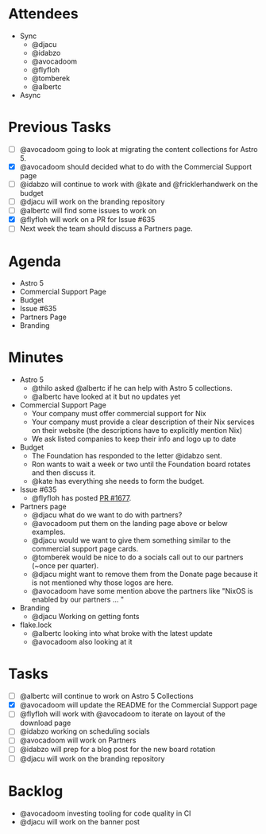 # Attendees

- Sync
  - @djacu
  - @idabzo
  - @avocadoom
  - @flyfloh
  - @tomberek
  - @albertc
- Async

# Previous Tasks

- [ ] @avocadoom going to look at migrating the content collections for Astro 5.
- [x] @avocadoom should decided what to do with the Commercial Support page
- [ ] @idabzo will continue to work with @kate and @fricklerhandwerk on the budget
- [ ] @djacu will work on the branding repository
- [ ] @albertc will find some issues to work on
- [x] @flyfloh will work on a PR for Issue #635
- [ ] Next week the team should discuss a Partners page.

# Agenda

- Astro 5
- Commercial Support Page
- Budget
- Issue #635
- Partners Page
- Branding

# Minutes

- Astro 5
  - @thilo asked @albertc if he can help with Astro 5 collections.
  - @albertc have looked at it but no updates yet
- Commercial Support Page
  - Your company must offer commercial support for Nix
  - Your company must provide a clear description of their Nix services on their website (the descriptions have to explicitly mention Nix)
  - We ask listed companies to keep their info and logo up to date
- Budget
  - The Foundation has responded to the letter @idabzo sent.
  - Ron wants to wait a week or two until the Foundation board rotates and then discuss it.
  - @kate has everything she needs to form the budget.
- Issue #635
  - @flyfloh has posted [PR #1677](https://github.com/NixOS/nixos-homepage/pull/1677).
- Partners page
  - @djacu what do we want to do with partners?
  - @avocadoom put them on the landing page above or below examples.
  - @djacu would we want to give them something similar to the commercial support page cards.
  - @tomberek would be nice to do a socials call out to our partners (~once per quarter).
  - @djacu might want to remove them from the Donate page because it is not mentioned why those logos are here.
  - @avocadoom have some mention above the partners like "NixOS is enabled by our partners ... <logo> <logo> <logo>"
- Branding
  - @djacu Working on getting fonts
- flake.lock
  - @albertc looking into what broke with the latest update
  - @avocadoom also looking at it

# Tasks

- [ ] @albertc will continue to work on Astro 5 Collections
- [x] @avocadoom will update the README for the Commercial Support page
- [ ] @flyfloh will work with @avocadoom to iterate on layout of the download page
- [ ] @idabzo working on scheduling socials
- [ ] @avocadoom will work on Partners
- [ ] @idabzo will prep for a blog post for the new board rotation
- [ ] @djacu will work on the branding repository

# Backlog

- @avocadoom investing tooling for code quality in CI
- @djacu will work on the banner post
